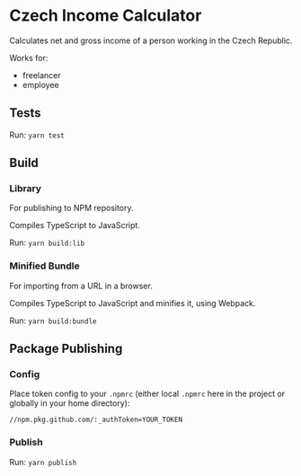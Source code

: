 # Czech Income Calculator

Calculates net and gross income of a person working in the Czech Republic.

Works for:
- freelancer
- employee

## Tests

Run: `yarn test`

## Build

### Library

For publishing to NPM repository.

Compiles TypeScript to JavaScript.

Run: `yarn build:lib`

### Minified Bundle

For importing from a URL in a browser.

Compiles TypeScript to JavaScript and minifies it, using Webpack.

Run: `yarn build:bundle`

## Package Publishing

### Config

Place token config to your `.npmrc` (either local `.npmrc` here in the project
or globally in your home directory):

    //npm.pkg.github.com/:_authToken=YOUR_TOKEN

### Publish

Run: `yarn publish`
